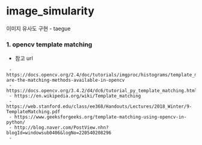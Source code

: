 # image_simularity
이미지 유사도 구현 - taegue


### 1. opencv template matching  
- 참고 url  
```
 - https://docs.opencv.org/2.4/doc/tutorials/imgproc/histograms/template_matching/template_matching.html#which-are-the-matching-methods-available-in-opencv
 - https://docs.opencv.org/3.4.2/d4/dc6/tutorial_py_template_matching.html
 - https://en.wikipedia.org/wiki/Template_matching
 - https://web.stanford.edu/class/ee368/Handouts/Lectures/2018_Winter/9-TemplateMatching.pdf
 - https://www.geeksforgeeks.org/template-matching-using-opencv-in-python/
 - http://blog.naver.com/PostView.nhn?blogId=windowsub0406&logNo=220540208296
 - 
```

